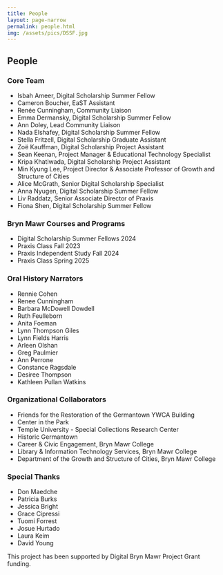 ```yaml
---
title: People
layout: page-narrow
permalink: people.html
img: /assets/pics/DSSF.jpg
---
```


## People

### Core Team

- Isbah Ameer, Digital Scholarship Summer Fellow
- Cameron Boucher, EaST Assistant
- Renée Cunningham, Community Liaison
- Emma Dermansky, Digital Scholarship Summer Fellow
- Ann Doley, Lead Community Liaison
- Nada Elshafey, Digital Scholarship Summer Fellow
- Stella Fritzell, Digital Scholarship Graduate Assistant
- Zoë Kauffman, Digital Scholarship Project Assistant
- Sean Keenan, Project Manager & Educational Technology Specialist
- Kripa Khatiwada, Digital Scholarship Project Assistant
- Min Kyung Lee, Project Director & Associate Professor of Growth and Structure of Cities
- Alice McGrath, Senior Digital Scholarship Specialist
- Anna Nyugen, Digital Scholarship Summer Fellow
- Liv Raddatz, Senior Associate Director of Praxis
- Fiona Shen, Digital Scholarship Summer Fellow

### Bryn Mawr Courses and Programs

- Digital Scholarship Summer Fellows 2024
- Praxis Class Fall 2023
- Praxis Independent Study Fall 2024
- Praxis Class Spring 2025

### Oral History Narrators

- Rennie Cohen
- Renee Cunningham
- Barbara McDowell Dowdell
- Ruth Feulleborn
- Anita Foeman
- Lynn Thompson Giles
- Lynn Fields Harris
- Arleen Olshan
- Greg Paulmier
- Ann Perrone
- Constance Ragsdale
- Desiree Thompson
- Kathleen Pullan Watkins

### Organizational Collaborators
- Friends for the Restoration of the Germantown YWCA Building
- Center in the Park
- Temple University - Special Collections Research Center
- Historic Germantown
- Career & Civic Engagement, Bryn Mawr College
- Library & Information Technology Services, Bryn Mawr College
- Department of the Growth and Structure of Cities, Bryn Mawr College

### Special Thanks

- Don Maedche
- Patricia Burks
- Jessica Bright
- Grace Cipressi
- Tuomi Forrest
- Josue Hurtado
- Laura Keim
- David Young

This project has been supported by Digital Bryn Mawr Project Grant funding.